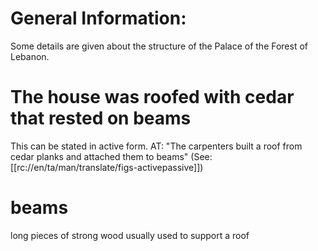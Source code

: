 # General Information:

Some details are given about the structure of the Palace of the Forest of Lebanon.

# The house was roofed with cedar that rested on beams

This can be stated in active form. AT: "The carpenters built a roof from cedar planks and attached them to beams" (See: [[rc://en/ta/man/translate/figs-activepassive]])

# beams

long pieces of strong wood usually used to support a roof

